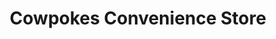 ---
title: "Cowpokes Convenience Store"
url: /cisco/cowpokes-convenience-store/
shop: Lebensmittel
---